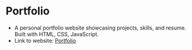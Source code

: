 # Portfolio
- A personal portfolio website showcasing projects, skills, and resume. Built with HTML, CSS, JavaScript.
- Link to website: [Portfolio](https://jaquelinefv.com/)
  
